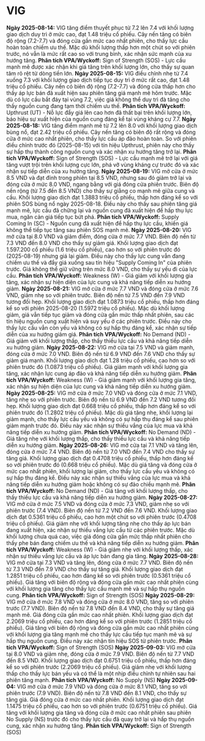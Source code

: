 # VIG

**Ngày 2025-08-14:** VIG tăng điểm thuyết phục từ 7.2 lên 7.4 với khối lượng giao dịch duy trì ở mức cao, đạt 1.48 triệu cổ phiếu. Cây nến tăng có biên độ rộng (7.2-7.7) và đóng cửa gần mức cao nhất phiên, cho thấy lực cầu hoàn toàn chiếm ưu thế. Mặc dù khối lượng thấp hơn một chút so với phiên trước, nó vẫn là mức rất cao so với trung bình, xác nhận sức mạnh của xu hướng tăng. **Phân tích VPA/Wyckoff:** Sign of Strength (SOS) - Lực cầu mạnh mẽ được xác nhận khi giá tăng trên khối lượng lớn, cho thấy sự quan tâm rõ rệt từ dòng tiền lớn.
**Ngày 2025-08-15:** VIG điều chỉnh nhẹ từ 7.4 xuống 7.3 với khối lượng giao dịch tiếp tục duy trì ở mức rất cao, đạt 1.48 triệu cổ phiếu. Cây nến có biên độ rộng (7.2-7.7) và đóng cửa thấp hơn cho thấy áp lực bán đã xuất hiện sau phiên tăng giá mạnh mẽ hôm trước. Mặc dù có lực cầu bắt đáy tại vùng 7.2, việc giá không thể duy trì đà tăng cho thấy nguồn cung đang tạm thời chiếm ưu thế. **Phân tích VPA/Wyckoff:** Upthrust (UT) - Nỗ lực đẩy giá lên cao hơn đã thất bại trên khối lượng lớn, báo hiệu sự xuất hiện của nguồn cung đáng kể tại vùng kháng cự 7.7.
**Ngày 2025-08-18:** VIG tăng điểm mạnh mẽ từ 7.2 lên 8.0 với khối lượng giao dịch bùng nổ, đạt 2.42 triệu cổ phiếu. Cây nến tăng có biên độ rất rộng và đóng cửa ở mức cao nhất phiên, cho thấy lực cầu áp đảo hoàn toàn. So với phiên điều chỉnh trước đó (2025-08-15) với tín hiệu Upthrust, phiên này cho thấy sự hấp thụ thành công nguồn cung và xác nhận xu hướng tăng trở lại. **Phân tích VPA/Wyckoff:** Sign of Strength (SOS) - Lực cầu mạnh mẽ trở lại với giá tăng vượt trội trên khối lượng cực lớn, phá vỡ vùng kháng cự trước đó và xác nhận sự tiếp diễn của xu hướng tăng.
**Ngày 2025-08-19:** VIG mở cửa ở mức 8.5 VND và đạt đỉnh trong phiên tại 8.5 VND, nhưng sau đó giảm trở lại và đóng cửa ở mức 8.0 VND, ngang bằng với giá đóng cửa phiên trước. Biên độ nến rộng (từ 7.5 đến 8.5 VND) cho thấy sự giằng co mạnh mẽ giữa cung và cầu. Khối lượng giao dịch đạt 1.3883 triệu cổ phiếu, thấp hơn đáng kể so với phiên SOS bùng nổ ngày 2025-08-18. Điều này cho thấy sau phiên tăng giá mạnh mẽ, lực cầu đã chững lại và nguồn cung đã xuất hiện để hấp thụ lực mua, ngăn cản giá tiếp tục bứt phá. **Phân tích VPA/Wyckoff:** Supply Coming In (SC) - Nguồn cung đã xuất hiện để hấp thụ lực cầu, khiến giá không thể tiếp tục tăng sau phiên SOS mạnh mẽ.
**Ngày 2025-08-20:** VIG mở cửa tại 8.0 VND và giảm điểm, đóng cửa ở mức 7.7 VND. Biên độ nến từ 7.3 VND đến 8.0 VND cho thấy sự giảm giá. Khối lượng giao dịch đạt 1.597.200 cổ phiếu (1.6 triệu cổ phiếu), cao hơn so với phiên trước đó (2025-08-19) nhưng giá lại giảm. Điều này cho thấy lực cung vẫn đang chiếm ưu thế và đẩy giá xuống sau tín hiệu "Supply Coming In" của phiên trước. Giá không thể giữ vững trên mức 8.0 VND, cho thấy sự yếu đi của lực cầu. **Phân tích VPA/Wyckoff:** Weakness (W) - Giá giảm với khối lượng gia tăng, xác nhận sự hiện diện của lực cung và khả năng tiếp diễn xu hướng giảm.
**Ngày 2025-08-21:** VIG mở cửa ở mức 7.7 VND và đóng cửa ở mức 7.6 VND, giảm nhẹ so với phiên trước. Biên độ nến từ 7.5 VND đến 7.9 VND tương đối hẹp. Khối lượng giao dịch đạt 1.0873 triệu cổ phiếu, thấp hơn đáng kể so với phiên 2025-08-20 (1.5972 triệu cổ phiếu). Mặc dù khối lượng giảm, giá vẫn tiếp tục giảm và đóng cửa gần mức thấp nhất phiên, sau các tín hiệu nguồn cung xuất hiện và suy yếu ở các phiên trước. Điều này cho thấy lực cầu vẫn còn yếu và không có sự hấp thụ đáng kể, xác nhận sự tiếp diễn của xu hướng giảm giá. **Phân tích VPA/Wyckoff:** No Demand (ND) - Giá giảm với khối lượng thấp, cho thấy thiếu lực cầu và khả năng tiếp diễn xu hướng giảm.
**Ngày 2025-08-22:** VIG mở cửa tại 7.5 VND và giảm mạnh, đóng cửa ở mức 7.0 VND. Biên độ nến từ 6.9 VND đến 7.6 VND cho thấy sự giảm giá mạnh. Khối lượng giao dịch đạt 1.28 triệu cổ phiếu, cao hơn so với phiên trước đó (1.0873 triệu cổ phiếu). Giá giảm mạnh với khối lượng gia tăng, xác nhận lực cung áp đảo và khả năng tiếp diễn xu hướng giảm. **Phân tích VPA/Wyckoff:** Weakness (W) - Giá giảm mạnh với khối lượng gia tăng, xác nhận sự hiện diện của lực cung và khả năng tiếp diễn xu hướng giảm.
**Ngày 2025-08-25:** VIG mở cửa ở mức 7.0 VND và đóng cửa ở mức 7.1 VND, tăng nhẹ so với phiên trước. Biên độ nến từ 6.9 VND đến 7.2 VND tương đối hẹp. Khối lượng giao dịch đạt 0.668 triệu cổ phiếu, thấp hơn đáng kể so với phiên trước đó (1.2802 triệu cổ phiếu). Mặc dù giá tăng nhẹ, khối lượng lại giảm mạnh, cho thấy lực cầu yếu và không có sự hấp thụ đáng kể sau phiên giảm mạnh trước đó. Điều này xác nhận sự thiếu vắng của lực mua và khả năng tiếp diễn xu hướng giảm. **Phân tích VPA/Wyckoff:** No Demand (ND) - Giá tăng nhẹ với khối lượng thấp, cho thấy thiếu lực cầu và khả năng tiếp diễn xu hướng giảm.
**Ngày 2025-08-26:** VIG mở cửa tại 7.1 VND và tăng lên, đóng cửa ở mức 7.4 VND. Biên độ nến từ 7.0 VND đến 7.4 VND cho thấy sự tăng giá. Khối lượng giao dịch đạt 0.4708 triệu cổ phiếu, thấp hơn đáng kể so với phiên trước đó (0.668 triệu cổ phiếu). Mặc dù giá tăng và đóng cửa ở mức cao nhất phiên, khối lượng lại giảm, cho thấy lực cầu yếu và không có sự hấp thụ đáng kể. Điều này xác nhận sự thiếu vắng của lực mua và khả năng tiếp diễn xu hướng giảm hoặc không có sự đảo chiều mạnh mẽ. **Phân tích VPA/Wyckoff:** No Demand (ND) - Giá tăng với khối lượng thấp, cho thấy thiếu lực cầu và khả năng tiếp diễn xu hướng giảm.
**Ngày 2025-08-27:** VIG mở cửa ở mức 7.5 VND và đóng cửa ở mức 7.3 VND, giảm nhẹ so với phiên trước (7.4 VND). Biên độ nến từ 7.2 VND đến 7.6 VND. Khối lượng giao dịch đạt 0.5361 triệu cổ phiếu, cao hơn một chút so với phiên trước (0.4708 triệu cổ phiếu). Giá giảm nhẹ với khối lượng tăng nhẹ cho thấy áp lực bán đang xuất hiện, xác nhận sự thiếu vắng lực cầu từ các phiên trước. Mặc dù khối lượng chưa quá cao, việc giá đóng cửa gần mức thấp nhất phiên cho thấy phe bán đang chiếm ưu thế và khả năng tiếp diễn xu hướng giảm. **Phân tích VPA/Wyckoff:** Weakness (W) - Giá giảm nhẹ với khối lượng thấp, xác nhận sự thiếu vắng lực cầu và áp lực bán đang gia tăng.
**Ngày 2025-08-28:** VIG mở cửa tại 7.3 VND và tăng lên, đóng cửa ở mức 7.7 VND. Biên độ nến từ 7.3 VND đến 7.9 VND cho thấy sự tăng giá. Khối lượng giao dịch đạt 1.2851 triệu cổ phiếu, cao hơn đáng kể so với phiên trước (0.5361 triệu cổ phiếu). Giá tăng với biên độ rộng và đóng cửa gần mức cao nhất phiên cùng với khối lượng gia tăng cho thấy lực cầu mạnh mẽ và sự hấp thụ nguồn cung. **Phân tích VPA/Wyckoff:** Sign of Strength (SOS)
**Ngày 2025-08-29:** VIG mở cửa ở mức 7.8 VND và đóng cửa ở mức 8.0 VND, tăng so với phiên trước (7.7 VND). Biên độ nến từ 7.8 VND đến 8.4 VND, cho thấy sự tăng giá mạnh mẽ. Giá đóng cửa gần mức cao nhất phiên. Khối lượng giao dịch đạt 2.2069 triệu cổ phiếu, cao hơn đáng kể so với phiên trước (1.2851 triệu cổ phiếu). Giá tăng với biên độ rộng và đóng cửa gần mức cao nhất phiên cùng với khối lượng gia tăng mạnh mẽ cho thấy lực cầu tiếp tục mạnh mẽ và sự hấp thụ nguồn cung. Điều này xác nhận tín hiệu SOS từ phiên trước. **Phân tích VPA/Wyckoff:** Sign of Strength (SOS)
**Ngày 2025-09-03:** VIG mở cửa tại 8.0 VND và giảm nhẹ, đóng cửa ở mức 7.9 VND. Biên độ nến từ 7.7 VND đến 8.5 VND. Khối lượng giao dịch đạt 0.6751 triệu cổ phiếu, thấp hơn đáng kể so với phiên trước (2.2069 triệu cổ phiếu). Giá giảm nhẹ với khối lượng thấp cho thấy lực bán yếu và có thể là một nhịp điều chỉnh tự nhiên sau hai phiên tăng mạnh. **Phân tích VPA/Wyckoff:** No Supply (NS)
**Ngày 2025-09-04:** VIG mở cửa ở mức 7.9 VND và đóng cửa ở mức 8.1 VND, tăng so với phiên trước (7.9 VND). Biên độ nến từ 7.8 VND đến 8.1 VND, cho thấy sự tăng giá. Giá đóng cửa ở mức cao nhất phiên. Khối lượng giao dịch đạt 1.1475 triệu cổ phiếu, cao hơn so với phiên trước (0.6751 triệu cổ phiếu). Giá tăng với khối lượng gia tăng và đóng cửa ở mức cao nhất phiên sau phiên No Supply (NS) trước đó cho thấy lực cầu đã quay trở lại và hấp thụ nguồn cung, xác nhận xu hướng tăng. **Phân tích VPA/Wyckoff:** Sign of Strength (SOS)
